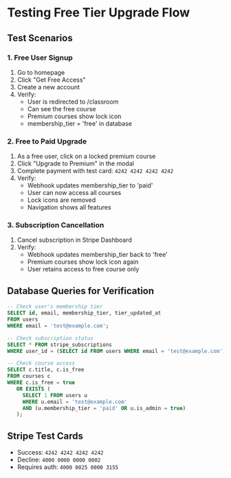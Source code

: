 # Testing Free Tier Upgrade Flow

## Test Scenarios

### 1. Free User Signup
1. Go to homepage
2. Click "Get Free Access" 
3. Create a new account
4. Verify:
   - User is redirected to /classroom
   - Can see the free course
   - Premium courses show lock icon
   - membership_tier = 'free' in database

### 2. Free to Paid Upgrade
1. As a free user, click on a locked premium course
2. Click "Upgrade to Premium" in the modal
3. Complete payment with test card: `4242 4242 4242 4242`
4. Verify:
   - Webhook updates membership_tier to 'paid'
   - User can now access all courses
   - Lock icons are removed
   - Navigation shows all features

### 3. Subscription Cancellation
1. Cancel subscription in Stripe Dashboard
2. Verify:
   - Webhook updates membership_tier back to 'free'
   - Premium courses show lock icon again
   - User retains access to free course only

## Database Queries for Verification

```sql
-- Check user's membership tier
SELECT id, email, membership_tier, tier_updated_at 
FROM users 
WHERE email = 'test@example.com';

-- Check subscription status
SELECT * FROM stripe_subscriptions 
WHERE user_id = (SELECT id FROM users WHERE email = 'test@example.com');

-- Check course access
SELECT c.title, c.is_free 
FROM courses c
WHERE c.is_free = true 
   OR EXISTS (
     SELECT 1 FROM users u 
     WHERE u.email = 'test@example.com' 
     AND (u.membership_tier = 'paid' OR u.is_admin = true)
   );
```

## Stripe Test Cards
- Success: `4242 4242 4242 4242`
- Decline: `4000 0000 0000 0002`
- Requires auth: `4000 0025 0000 3155`